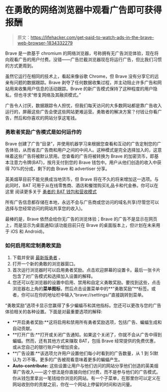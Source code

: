 # 在勇敢的网络浏览器中观看广告即可获得报酬

> 原文：<https://lifehacker.com/get-paid-to-watch-ads-in-the-brave-web-browser-1834332279>

Brave 是一款基于 chromium 的网络浏览器，号称拥有无广告浏览体验，现在将向观看广告的用户付费。没错——广告拦截浏览器现在将运行广告，但比我们习惯的方式更周到。



虽然它运行在相同的技术上，看起来像谷歌 Chrome，但 Brave 没有分享它的远亲有问题的数据跟踪。Brave 剥夺了任何数据收集过程，并主动阻止许多广告和网站用来收集用户信息的活动跟踪。Brave 的新广告模式保持了这种程度的用户隐私，但也寻求“修复网络及其融资模式。”

广告令人讨厌，数据跟踪令人担忧，但我们每天访问的大多数网站都是靠广告收入运行的，屏蔽这些广告会使这些网站更难运营。勇敢者的解决方案？付钱让你看广告，然后和你喜欢的网站分享这笔钱。

### 勇敢者奖励广告模式是如何运作的

Brave 创建了广告“目录”，并使用机器学习来根据您查看和互动的广告定制您的广告体验，从而省去广告商和用户之间的中间人。这种模式是完全选择加入的，这意味着这些广告将被默认禁用。您查看的广告将被转换为 Brave 的加密货币，即基本注意力令牌(BAT)，按月支付到您的 Brave 钱包中。用户从他们创造的收入中获得 70%的分成，剩下的由 Brave 和 advertiser 分享。

英美烟草目前不能兑换成当地货币，但 Brave 将在不久的将来增加这一选项。与此同时，BAT 可用于从在线零售商、酒店和餐馆购买礼品卡和代金券。你可以在这里 阅读更多关于 [勇者的 BAT 钱包和营收模式](https://brave.com/brave-rewards/)

所有广告信息都存储在本地，永远不会与广告商或您访问的域名共享(尽管您可以选择与您经常访问的网站共享您的收入)。

最棒的是，Brave 依然会给你无广告的浏览体验；Brave 的广告不是显示在网页上，而是显示为桌面通知(该功能目前只在 Brave 的桌面版本上，但计划在未来用于 iOS 和 Android)。

### 如何启用和定制勇敢奖励

1.  下载并安装 [最新版勇者](https://brave.com/download/) 。
2.  打开一个新的勇敢的浏览器窗口。
3.  首次运行浏览器时可以启用勇者奖励。点击欢迎屏幕的设置卡。最后一张卡片包含了对广告模式和选择加入设置的解释。
4.  您还可以在浏览器的设置中启用、禁用和自定义勇敢奖励。要找到这些，点击浏览器右上角的**菜单图标**，然后点击设置菜单中的**“勇敢奖励”**标签。或者，你可以在你的地址栏中输入“brave://settings/”直接跳转到菜单。

“勇敢奖励”选项卡显示您赢得了多少蝙蝠币和其他指标。您还可以更改与您的广告体验相关的各种设置。下面是对最重要选项的解释:

*   **开启勇者奖励:**这将启用和禁用所有勇者奖励选项，包括广告、蝙蝠生成和自动贡献。
*   **打开广告:**打开或关闭广告通知。如果这个关闭了，你就不会从广告中得到蝙蝠。然而，还有其他方式来赚取 BAT，包括 Brave 经常提供的免费优惠，或从您自己的银行账户中增加资金。
*   **广告设置:**该选项允许用户设置他们每小时看到的广告数量，从 1 到 5(默认为 2)不等。更多的广告被观看意味着更多的蝙蝠产生。
*   **Auto-contribute:** 这些设置让用户与他们访问的网站分享他们创造的英美烟草广告收入——这个想法是你直接向他们付费，而不是参与他们的广告模式。你从钱包里拿出一笔钱给你浏览的网站。有一个子菜单，在那里你可以定义在网站收到你的贡献之前，你在一个网站上停留的时间和访问量。